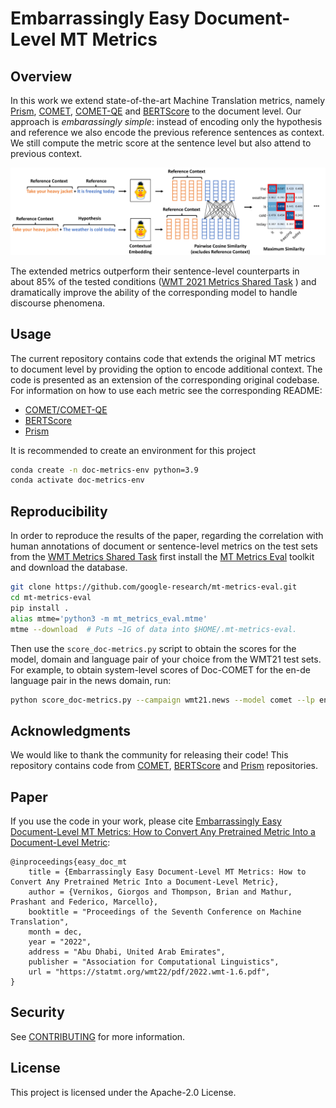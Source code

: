 # Embarrassingly Easy Document-Level MT Metrics

## Overview

In this work we extend state-of-the-art Machine Translation metrics, namely [Prism](https://github.com/thompsonb/prism), [COMET](https://github.com/Unbabel/COMET),  [COMET-QE](https://github.com/Unbabel/COMET) and [BERTScore](https://github.com/Tiiiger/bert_score) to the document level. Our approach is _embarassingly simple_: instead of encoding only the hypothesis and reference we also encode the previous reference sentences as context. We still compute the metric score at the sentence level but also attend to previous context.

![image](media/bertscore.png)


The extended metrics outperform their sentence-level counterparts in about 85% of the tested conditions ([WMT 2021 Metrics Shared Task](https://wmt-metrics-task.github.io/) ) and dramatically improve the ability of the corresponding model to handle discourse phenomena.

## Usage

The current repository contains code that extends the original MT metrics to document level by providing the option to encode additional context. The code is presented as an extension of the corresponding original codebase. For information on how to use each metric see the corresponding README:
* [COMET/COMET-QE](COMET/README.md) 
* [BERTScore](bert_score/README.md)  
* [Prism](Prism//README.md)

It is recommended to create an environment for this project 
```bash
conda create -n doc-metrics-env python=3.9
conda activate doc-metrics-env
```

## Reproducibility

In order to reproduce the results of the paper, regarding the correlation with human annotations of document or sentence-level metrics on the test sets from the [WMT Metrics Shared Task](https://wmt-metrics-task.github.io/) first install the [MT Metrics Eval](https://github.com/google-research/mt-metrics-eval) toolkit
and download the database.
```bash
git clone https://github.com/google-research/mt-metrics-eval.git
cd mt-metrics-eval
pip install .
alias mtme='python3 -m mt_metrics_eval.mtme'
mtme --download  # Puts ~1G of data into $HOME/.mt-metrics-eval.
```
Then use the `score_doc-metrics.py` script to obtain the scores for the model, domain and language pair of your choice from the WMT21 test sets. 
For example, to obtain system-level scores of Doc-COMET for the en-de language pair in the news domain, run:
```bash
python score_doc-metrics.py --campaign wmt21.news --model comet --lp en-de --level sys --doc
````
## Acknowledgments

We would like to thank the community for releasing their code! This repository contains code from [COMET](https://github.com/Unbabel/COMET), [BERTScore](https://github.com/Tiiiger/bert_score) and [Prism](https://github.com/thompsonb/prism) repositories.


## Paper

If you use the code in your work, please cite [Embarrassingly Easy Document-Level MT Metrics: How to Convert Any Pretrained Metric Into a Document-Level Metric](https://statmt.org/wmt22/pdf/2022.wmt-1.6.pdf):

```
@inproceedings{easy_doc_mt
    title = {Embarrassingly Easy Document-Level MT Metrics: How to Convert Any Pretrained Metric Into a Document-Level Metric},
    author = {Vernikos, Giorgos and Thompson, Brian and Mathur, Prashant and Federico, Marcello},
    booktitle = "Proceedings of the Seventh Conference on Machine Translation",
    month = dec,
    year = "2022",
    address = "Abu Dhabi, United Arab Emirates",
    publisher = "Association for Computational Linguistics",
    url = "https://statmt.org/wmt22/pdf/2022.wmt-1.6.pdf",
}
```

## Security

See [CONTRIBUTING](CONTRIBUTING.md#security-issue-notifications) for more information.

## License

This project is licensed under the Apache-2.0 License.

